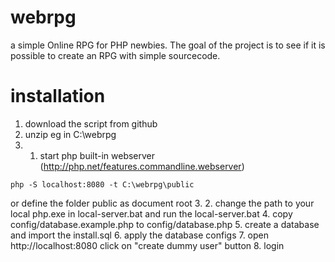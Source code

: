# webrpg
a simple Online RPG for PHP newbies. The goal of the project is to see if it is possible to create an RPG with simple sourcecode.


# installation

1. download the script from github
2. unzip eg in C:\webrpg
3. 1. start php built-in webserver (http://php.net/features.commandline.webserver)

```php -S localhost:8080 -t C:\webrpg\public```

or define the folder public as document root
3. 2. change the path to your local php.exe in local-server.bat and run the local-server.bat
4. copy config/database.example.php to config/database.php 
5. create a database and import the install.sql
6. apply the database configs
7. open http://localhost:8080 click on "create dummy user" button
8. login

